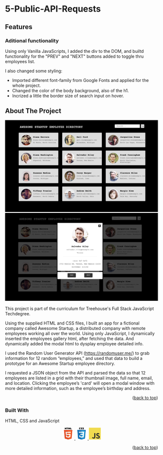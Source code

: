 # 5-Public-API-Requests

<!-- FEATURES -->

## Features

### Aditional functionality

Using only Vanilla JavaScripts, I added the div to the DOM, and builtd functionality for the "PREV" and "NEXT" buttons added to toggle thru employees list.

I also changed some styling:
- Imported different font-family from Google Fonts and applied for the whole project.
- Changed the color of the body background, also of the h1.
- Incrized a little the border size of search input on hover.


<!-- ABOUT THE PROJECT -->

## About The Project

![Product screenshot](<Screenshot 2023-10-09 at 4.17.49 PM.png>)
![Product screenshot](<Screenshot 2023-10-09 at 4.18.00 PM.png>)

This project is part of the curriculum for Treehouse's Full Stack JavaScript Techdegree.

Using the supplied HTML and CSS files, I built an app for a fictional company called Awesome Startup, a distributed company with remote employees working all over the world.
Using only JavaScript, I dynamically inserted the employees gallery html, after fetching the data. And dynamically added the modal html to dysplay employee detailed info.

I used the Random User Generator API (https://randomuser.me/) to grab information for 12 random “employees,” and used that data to build a prototype for an Awesome Startup employee directory.

I requested a JSON object from the API and parsed the data so that 12 employees are listed in a grid with their thumbnail image, full name, email, and location. Clicking the employee’s 'card' will open a modal window with more detailed information, such as the employee’s birthday and address.


<p align="right">(<a href="#readme-top">back to top</a>)</p>

<!-- BUILT WITH -->

### Built With

HTML, CSS and JavaScript

<p align="center"> <a href="https://www.w3.org/html/" target="_blank" rel="noreferrer"> <img src="https://raw.githubusercontent.com/devicons/devicon/master/icons/html5/html5-original-wordmark.svg" alt="html5" width="40" height="40"/> </a> <a href="https://www.w3schools.com/css/" target="_blank" rel="noreferrer"> <img src="https://raw.githubusercontent.com/devicons/devicon/master/icons/css3/css3-original-wordmark.svg" alt="css3" width="40" height="40"/> </a> <a href="https://developer.mozilla.org/en-US/docs/Web/JavaScript" target="_blank" rel="noreferrer"> <img src="https://raw.githubusercontent.com/devicons/devicon/master/icons/javascript/javascript-original.svg" alt="javascript" width="40" height="40"/> </a></p>

<p align="right">(<a href="#readme-top">back to top</a>)</p>

